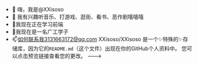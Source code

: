 - 👋 嗨，我是@XXisoso
- 👀 我有兴趣听音乐、打游戏、逛街、看书、恶作剧嘻嘻嘻
- 🌱我现在正在学习前端
- 💞️我现在是一名广工学子
- 📫如何联系我3131663172@qq.com
XXisoso/XXisoso 是一个✨特殊的✨存储库，因为它的`README.md`（这个文件）出现在你的GitHub个人资料中。
您可以点击预览链接查看您的更改。
--->
